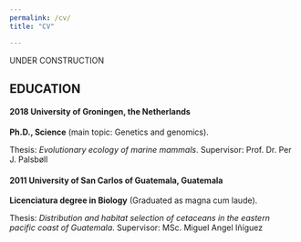 ```yaml
---
permalink: /cv/
title: "CV"

---
```


UNDER CONSTRUCTION <i class="fas fa-tools"></i>

## EDUCATION

#### 2018	University of Groningen, the Netherlands

**Ph.D., Science** (main topic: Genetics and genomics).

Thesis: *Evolutionary ecology of marine mammals*. Supervisor: Prof. Dr. Per J. Palsbøll 

#### 2011	University of San Carlos of Guatemala, Guatemala

**Licenciatura degree in Biology** (Graduated as magna cum laude).

Thesis: *Distribution and habitat selection of cetaceans in the eastern pacific coast of Guatemala*. Supervisor: MSc. Miguel Angel Iñíguez

